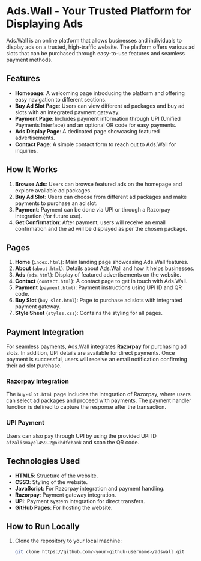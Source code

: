# Ads.Wall - Your Trusted Platform for Displaying Ads

Ads.Wall is an online platform that allows businesses and individuals to display ads on a trusted, high-traffic website. The platform offers various ad slots that can be purchased through easy-to-use features and seamless payment methods.

## Features

- **Homepage**: A welcoming page introducing the platform and offering easy navigation to different sections.
- **Buy Ad Slot Page**: Users can view different ad packages and buy ad slots with an integrated payment gateway.
- **Payment Page**: Includes payment information through UPI (Unified Payments Interface) and an optional QR code for easy payments.
- **Ads Display Page**: A dedicated page showcasing featured advertisements.
- **Contact Page**: A simple contact form to reach out to Ads.Wall for inquiries.

## How It Works

1. **Browse Ads**: Users can browse featured ads on the homepage and explore available ad packages.
2. **Buy Ad Slot**: Users can choose from different ad packages and make payments to purchase an ad slot.
3. **Payment**: Payment can be done via UPI or through a Razorpay integration (for future use).
4. **Get Confirmation**: After payment, users will receive an email confirmation and the ad will be displayed as per the chosen package.

## Pages

1. **Home** (`index.html`): Main landing page showcasing Ads.Wall features.
2. **About** (`about.html`): Details about Ads.Wall and how it helps businesses.
3. **Ads** (`ads.html`): Display of featured advertisements on the website.
4. **Contact** (`contact.html`): A contact page to get in touch with Ads.Wall.
5. **Payment** (`payment.html`): Payment instructions using UPI ID and QR code.
6. **Buy Slot** (`buy-slot.html`): Page to purchase ad slots with integrated payment gateway.
7. **Style Sheet** (`styles.css`): Contains the styling for all pages.

## Payment Integration

For seamless payments, Ads.Wall integrates **Razorpay** for purchasing ad slots. In addition, UPI details are available for direct payments. Once payment is successful, users will receive an email notification confirming their ad slot purchase.

### Razorpay Integration

The `buy-slot.html` page includes the integration of Razorpay, where users can select ad packages and proceed with payments. The payment handler function is defined to capture the response after the transaction.

### UPI Payment

Users can also pay through UPI by using the provided UPI ID `afzalismayel459-2@okhdfcbank` and scan the QR code.

## Technologies Used

- **HTML5**: Structure of the website.
- **CSS3**: Styling of the website.
- **JavaScript**: For Razorpay integration and payment handling.
- **Razorpay**: Payment gateway integration.
- **UPI**: Payment system integration for direct transfers.
- **GitHub Pages**: For hosting the website.

## How to Run Locally

1. Clone the repository to your local machine:
   ```bash
   git clone https://github.com/<your-github-username>/adswall.git
